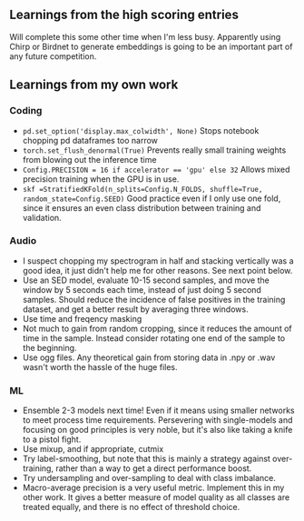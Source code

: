 
## Learnings from the high scoring entries
Will complete this some other time when I'm less busy.  Apparently using Chirp or Birdnet to generate embeddings is going to be an important part of any future competition.

## Learnings from my own work

### Coding
- `pd.set_option('display.max_colwidth', None)`  Stops notebook chopping pd dataframes too narrow
- `torch.set_flush_denormal(True)`  Prevents really small training weights from blowing out the inference time
- `Config.PRECISION = 16 if accelerator == 'gpu' else 32` Allows mixed precision training when the GPU is in use.
- `skf =StratifiedKFold(n_splits=Config.N_FOLDS, shuffle=True, random_state=Config.SEED)` Good practice even if I only use one fold, since it ensures an even class distribution between training and validation.

### Audio
- I suspect chopping my spectrogram in half and stacking vertically was a good idea, it just didn't help me for other reasons.  See next point below.
- Use an SED model, evaluate 10-15 second samples, and move the window by 5 seconds each time, instead of just doing 5 second samples.  Should reduce the incidence of false positives in the training dataset, and get a better result by averaging three windows.
- Use time and freqency masking
- Not much to gain from random cropping, since it reduces the amount of time in the sample.  Instead consider rotating one end of the sample to the beginning.
- Use ogg files.   Any theoretical gain from storing data in .npy or .wav wasn't worth the hassle of the huge files.

### ML
- Ensemble 2-3 models next time!   Even if it means using smaller networks to meet process time requirements. Persevering with single-models and focusing on good principles is very noble, but it's also like taking a knife to a pistol fight.
- Use mixup, and if appropriate, cutmix
- Try label-smoothing, but note that this is mainly a strategy against over-training, rather than a way to get a direct performance boost.
- Try undersampling and over-sampling to deal with class imbalance.  
- Macro-average precision is a very useful metric.  Implement this in my other work.  It gives a better measure of model quality as all classes are treated equally, and there is no effect of threshold choice.




